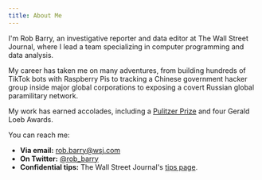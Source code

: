 ```yaml
---
title: About Me
---
```

I'm Rob Barry, an investigative reporter and data editor at The Wall Street
Journal, where I lead a team specializing in computer programming and data
analysis.

My career has taken me on many adventures, from building hundreds of TikTok bots
with Raspberry Pis to tracking a Chinese government hacker group inside major
global corporations to exposing a covert Russian global paramilitary network.

My work has earned accolades, including a [Pulitzer
Prize](https://www.wsj.com/articles/wsj-new-york-times-win-pulitzers-1429557628)
and four Gerald Loeb Awards.

You can reach me:

- **Via email:** [rob.barry@wsj.com](mailto:rob.barry@wsj.com)
- **On Twitter:** [@rob_barry](https://twitter.com/rob_barry)
- **Confidential tips:** The Wall Street Journal's [tips page](https://www.wsj.com/tips).